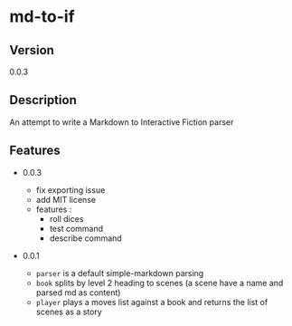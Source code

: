 # md-to-if

## Version

0.0.3

## Description

An attempt to write a Markdown to Interactive Fiction parser

## Features

- 0.0.3
  - fix exporting issue
  - add MIT license
  - features :
      - roll dices
      - test command
      - describe command

- 0.0.1
  - `parser` is a default simple-markdown parsing
  - `book` splits by level 2 heading to scenes (a scene have a name and parsed md as content)
  - `player` plays a moves list against a book and returns the list of scenes as a story
  